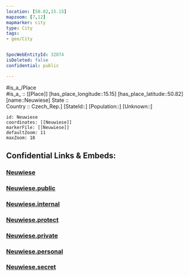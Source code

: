 ```yaml
---
location: [50.82,15.15] 
mapzoom: [7,12] 
mapmarker: city 
type: City
tags:
- geo/City


SpocWebEntityId: 32874
isDeleted: false
confidential: public

---
```

#is_a_/Place  
#is_a_ :: [[Place]] 
[has_place_longitude::15.15] 
[has_place_latitude::50.82] 
[name::Neuwiese] 
State ::  
Country :: Czech_Rep.] 
[StateId::] 
[Population::] 
[Unknown::] 


```leaflet
id: Neuwiese
coordinates: [[Neuwiese]] 
markerFile: [[Neuwiese]] 
defaultZoom: 11 
maxZoom: 18
```


## Confidential Links & Embeds: 

### [Neuwiese](/_Standards/Earth/Continent/Europe/Europe~Central/Czech_Republic/regions~Czech_Republic/Liberecký/City/Neuwiese.md) 

### [Neuwiese.public](/_public/Earth/Continent/Europe/Europe~Central/Czech_Republic/regions~Czech_Republic/Liberecký/City/Neuwiese.public.md) 

### [Neuwiese.internal](/_internal/Earth/Continent/Europe/Europe~Central/Czech_Republic/regions~Czech_Republic/Liberecký/City/Neuwiese.internal.md) 

### [Neuwiese.protect](/_protect/Earth/Continent/Europe/Europe~Central/Czech_Republic/regions~Czech_Republic/Liberecký/City/Neuwiese.protect.md) 

### [Neuwiese.private](/_private/Earth/Continent/Europe/Europe~Central/Czech_Republic/regions~Czech_Republic/Liberecký/City/Neuwiese.private.md) 

### [Neuwiese.personal](/_personal/Earth/Continent/Europe/Europe~Central/Czech_Republic/regions~Czech_Republic/Liberecký/City/Neuwiese.personal.md) 

### [Neuwiese.secret](/_secret/Earth/Continent/Europe/Europe~Central/Czech_Republic/regions~Czech_Republic/Liberecký/City/Neuwiese.secret.md)

